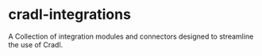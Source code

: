 # cradl-integrations
A Collection of integration modules and connectors designed to streamline the use of Cradl.

